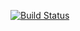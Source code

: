 [![Build Status](http://138.197.124.75/api/badges/alexhgian/compiler/status.svg)](http://138.197.124.75/alexhgian/compiler)
